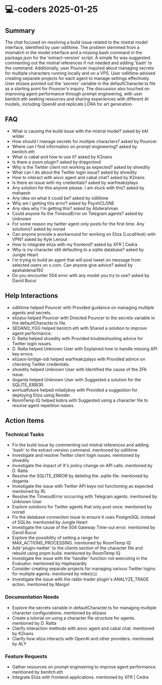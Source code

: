 # 💻-coders 2025-01-25

## Summary
The chat focused on resolving a build issue related to the mistral model interface, identified by user odilitime. The problem stemmed from a mismatch in the model interface and a missing bash command in the package.json for the 'extract-version' script. A simple fix was suggested: commenting out the mistral references if not needed and adding 'bash' to the command. Additionally, user Pouncer inquired about managing secrets for multiple characters running locally and on a VPS. User odilitime advised creating separate projects for each agent to manage settings effectively. User elizaos pointed out the 'secrets' variable in the defaultCharacter.ts file as a starting point for Pouncer's inquiry. The discussion also touched on improving agent performance through prompt engineering, with user benitch.eth seeking resources and sharing experiences with different AI models, including OpenAI and replicate LORA for art generation.

## FAQ
- What is causing the build issue with the mistral model? asked by kAI wilder
- How should I manage secrets for multiple characters? asked by Pouncer
- Where can I find information on prompt engineering? asked by benitch.eth
- What is cabal and how to use it? asked by K2nans
- Is there a zoom plugin? asked by dragonlord
- Why is the Twitter client not working as expected? asked by shvedity
- What can I do about the Twitter login issue? asked by shvedity
- How to interact with aixvc agent and cabal chat? asked by K2nans
- Is there an issue with my credentials? asked by warfreakzplays
- Any solution for this anyone please. I am stuck with this? asked by mahaesh
- Any idea on what it could be? asked by odilitime
- Why am I getting this error? asked by PsyxhCLONE
- Any idea why I'm getting this? asked by Abderahman
- Could anyone fix the TimeoutError on Telegram agents? asked by Unknown
- For some reason my twitter agent only posts for the first time. Any solutions? asked by ivorad
- Can anyone provide a workaround for working on Eliza (LocalHost) with VPN? asked by Kyle Lenout
- How to integrate eliza with my frontend? asked by XFR | Cedra
- Why is my character still defaulting to a sqlite database? asked by Jungle Heart
- I'm trying to build an agent that will post tweet on message from selected users on x.com. Can anyone give advice? asked by apshaldenai192
- Do you encounter 504 error with any model you try to use? asked by David Bucur

## Help Interactions
- odilitime helped Pouncer with Provided guidance on managing multiple agents and secrets.
- elizaos helped Pouncer with Directed Pouncer to the secrets variable in the defaultCharacter.ts file.
- SEDANO_YGG helped benitch.eth with Shared a solution to improve agent performance.
- D. Ratta helped shvedity with Provided troubleshooting advice for Twitter login issues.
- D. Ratta helped Unknown User with Explained how to handle missing API key errors.
- elizaos-bridge-odi helped warfreakzplays with Provided advice on checking Twitter credentials.
- shvedity helped Unknown User with Identified the cause of the 2FA issue.
- dxganta helped Unknown User with Suggested a solution for the SQLITE_ERROR.
- avirtualfuture helped miladyboy with Provided a suggestion for deploying Eliza using Render.
- RoomTemp IQ helped kobra with Suggested using a character file to resolve agent repetition issues.

## Action Items

### Technical Tasks
- Fix the build issue by commenting out mistral references and adding 'bash' to the extract-version command. mentioned by odilitime
- Investigate and resolve Twitter client login issues. mentioned by shvedity
- Investigate the impact of X's policy change on API calls. mentioned by D. Ratta
- Resolve the SQLITE_ERROR by deleting the .sqlite file. mentioned by dxganta
- Investigate the issue with Twitter API keys not functioning as expected. mentioned by RL
- Resolve the TimeoutError occurring with Telegram agents. mentioned by Unknown User
- Explore solutions for Twitter agents that only post once. mentioned by ivorad
- Fix the database connection issue to ensure it uses PostgreSQL instead of SQLite. mentioned by Jungle Heart
- Investigate the cause of the 504 Gateway Time-out error. mentioned by David Bucur
- Explore the possibility of setting a range for MAX_ACTIONS_PROCESSING. mentioned by RoomTemp IQ
- Add 'plugin-twitter' to the clients section of the character file and rebuild using pnpm build. mentioned by RoomTemp IQ
- Investigate the issue with the 'handler' function not executing in the Evaluator. mentioned by Haphazardly
- Consider creating separate projects for managing various Twitter logins for multiple agents. mentioned by mike🇭🇺
- Investigate the issue with the rabbi-trader plugin's ANALYZE_TRADE action. mentioned by Margol

### Documentation Needs
- Explore the secrets variable in defaultCharacter.ts for managing multiple character configurations. mentioned by elizaos
- Create a tutorial on using a character file structure for agents. mentioned by D. Ratta
- Clarify interaction methods with aixvc agent and cabal chat. mentioned by K2nans
- Clarify how eliza interacts with OpenAI and other providers. mentioned by ALY

### Feature Requests
- Gather resources on prompt engineering to improve agent performance. mentioned by benitch.eth
- Integrate Eliza with frontend applications. mentioned by XFR | Cedra